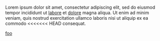 Lorem ipsum dolor sit amet, consectetur adipiscing elit, sed do eiusmod tempor
incididunt ut [labore](htt//en.wiktionary.org/wiki/dolore) et
[dolore](https://en.wiktionary.org/wiki/dolore) magna aliqua. Ut enim ad minim
veniam, quis nostrud exercitation ullamco laboris nisi ut aliquip ex ea commodo
<<<<<<< HEAD
consequat.

[foo](http://foo.com)


